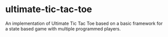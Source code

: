 ultimate-tic-tac-toe
====================

An implementation of Ultimate Tic Tac Toe based on a basic framework for a state based game with multiple programmed players. 

